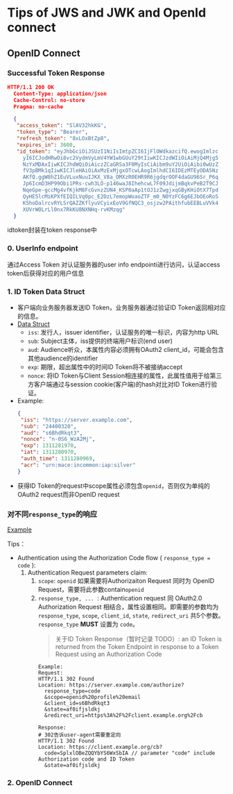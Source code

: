 # Tips of JWS and JWK and OpenId connect
## OpenID Connect

### Successful Token Response
```json
HTTP/1.1 200 OK
  Content-Type: application/json
  Cache-Control: no-store
  Pragma: no-cache

  {
   "access_token": "SlAV32hkKG",
   "token_type": "Bearer",
   "refresh_token": "8xLOxBtZp8",
   "expires_in": 3600,
   "id_token": "eyJhbGciOiJSUzI1NiIsImtpZCI6IjFlOWdkazcifQ.ewogImlzc
     yI6ICJodHRwOi8vc2VydmVyLmV4YW1wbGUuY29tIiwKICJzdWIiOiAiMjQ4Mjg5
     NzYxMDAxIiwKICJhdWQiOiAiczZCaGRSa3F0MyIsCiAibm9uY2UiOiAibi0wUzZ
     fV3pBMk1qIiwKICJleHAiOiAxMzExMjgxOTcwLAogImlhdCI6IDEzMTEyODA5Nz
     AKfQ.ggW8hZ1EuVLuxNuuIJKX_V8a_OMXzR0EHR9R6jgdqrOOF4daGU96Sr_P6q
     Jp6IcmD3HP99Obi1PRs-cwh3LO-p146waJ8IhehcwL7F09JdijmBqkvPeB2T9CJ
     NqeGpe-gccMg4vfKjkM8FcGvnzZUN4_KSP0aAp1tOJ1zZwgjxqGByKHiOtX7Tpd
     QyHE5lcMiKPXfEIQILVq0pc_E2DzL7emopWoaoZTF_m0_N0YzFC6g6EJbOEoRoS
     K5hoDalrcvRYLSrQAZZKflyuVCyixEoV9GfNQC3_osjzw2PAithfubEEBLuVVk4
     XUVrWOLrLl0nx7RkKU8NXNHq-rvKMzqg"
  }
```
idtoken封装在token response中

### 0. UserInfo endpoint
通过Access Token 对认证服务器的user info endpointi进行访问，认证access token后获得对应的用户信息


### 1. ID Token Data Struct
- 客户端向业务服务器发送ID Token，业务服务器通过验证ID Token返回相对应的信息。
- [Data Struct](https://openid.net/specs/openid-connect-core-1_0.html#IDToken)
  - `iss`: 发行人，issuer identifier，认证服务的唯一标识，内容为http URL
  - `sub`: Subject主体，iss提供的终端用户标识(end user)
  - `aud`: Audience听众，本属性内容必须拥有OAuth2 client_id，可能会包含其他audience的identifier
  - `exp`: 期限，超出属性中的时间ID Token将不被接纳accept
  - `nonce`: 将ID Token与Client Session相连接的属性，此属性值用于给第三方客户端通过与session cookie(客户端)的hash对比对ID Token进行验证。
- Example:
  ```json
  {
   "iss": "https://server.example.com",
   "sub": "24400320",
   "aud": "s6BhdRkqt3",
   "nonce": "n-0S6_WzA2Mj",
   "exp": 1311281970,
   "iat": 1311280970,
   "auth_time": 1311280969,
   "acr": "urn:mace:incommon:iap:silver"
  }
  ```   
- 获得ID Token的request中scope属性必须包含`openid`，否则仅为单纯的OAuth2 request而非OpenID request

### 对不同`response_type`的响应
[Example](https://openid.net/specs/openid-connect-core-1_0.html#AuthorizationExamples)

Tips：
- Authentication using the Authorization Code flow ( `response_type = code` ):
  1. Authentication Request parameters claim:
     1. `scope`: `openid` 如果需要将Authorizaiton Request 同时为 OpenID Request，需要将此参数contain`openid`
     2. `response_type, ... `:  Authentication request 同 OAuth2.0 Authorization Request 相结合，属性设置相同。即需要的参数均为 `response_type`, `scope`, `client_id`, `state`, `redirect_uri` 共5个参数。`response_type` **MUST** 设置为 `code`。
        > 关于ID Token Response（暂时记录 TODO）: an ID Token is returned from the Token Endpoint in response to a Token Request using an Authorization Code
        ```
        Example:
        Request:
        HTTP/1.1 302 Found
        Location: https://server.example.com/authorize?
          response_type=code
          &scope=openid%20profile%20email 
          &client_id=s6BhdRkqt3
          &state=af0ifjsldkj
          &redirect_uri=https%3A%2F%2Fclient.example.org%2Fcb

        Response:
        # 302告诉user-agent需要重定向
        HTTP/1.1 302 Found
        Location: https://client.example.org/cb?
          code=SplxlOBeZQQYbYS6WxSbIA // parameter "code" include Authorization code and ID Token
          &state=af0ifjsldkj  
        ```
       

### 2. OpenID Connect 




